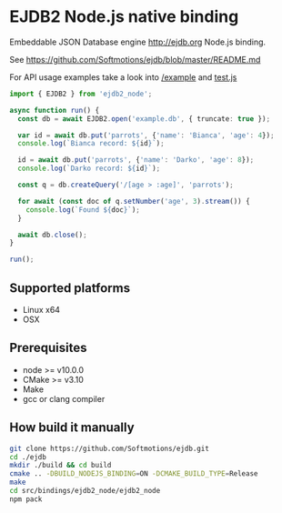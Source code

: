 # EJDB2 Node.js native binding

Embeddable JSON Database engine http://ejdb.org Node.js binding.

See https://github.com/Softmotions/ejdb/blob/master/README.md

For API usage examples take a look into [/example](https://github.com/Softmotions/ejdb/tree/master/src/bindings/ejdb2_node/example) and [test.js](https://github.com/Softmotions/ejdb/tree/master/src/bindings/ejdb2_node/test.js)

```ts
import { EJDB2 } from 'ejdb2_node';

async function run() {
  const db = await EJDB2.open('example.db', { truncate: true });

  var id = await db.put('parrots', {'name': 'Bianca', 'age': 4});
  console.log(`Bianca record: ${id}`);

  id = await db.put('parrots', {'name': 'Darko', 'age': 8});
  console.log(`Darko record: ${id}`);

  const q = db.createQuery('/[age > :age]', 'parrots');

  for await (const doc of q.setNumber('age', 3).stream()) {
    console.log(`Found ${doc}`);
  }

  await db.close();
}

run();
```

## Supported platforms

* Linux x64
* OSX

## Prerequisites

* node >= v10.0.0
* CMake >= v3.10
* Make
* gcc or clang compiler

## How build it manually

``` sh
git clone https://github.com/Softmotions/ejdb.git
cd ./ejdb
mkdir ./build && cd build
cmake .. -DBUILD_NODEJS_BINDING=ON -DCMAKE_BUILD_TYPE=Release
make
cd src/bindings/ejdb2_node/ejdb2_node
npm pack
```